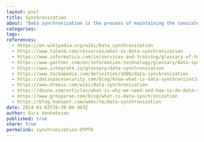 ```yaml
---
layout: post
title: Synchronization
about: "Data synchronization is the process of maintaining the consistency and uniformity of data instances across all consuming applications and storing devices. It ensures that the same copy or version of data is used in all devices – from source to destination."
categories:
tags:
references:
  - https://en.wikipedia.org/wiki/Data_synchronization
  - https://www.talend.com/resources/what-is-data-synchronization
  - https://www.informatica.com/in/services-and-training/glossary-of-terms/data-synchronization-definition.html
  - https://www.gartner.com/en/information-technology/glossary/data-synchronization
  - https://www.integrate.io/glossary/data-synchronization
  - https://www.techopedia.com/definition/1006/data-synchronization
  - https://dataspacesecurity.com/blog/know-what-is-data-synchronization-and-its-importance
  - https://www.dremio.com/wiki/data-synchronization
  - https://dzone.com/articles/what-is-why-we-need-and-how-to-do-data-synchroniza
  - https://www.grouparoo.com/blog/what-is-data-synchronization
  - https://blog.hubspot.com/website/data-synchronization
date: 2024-01-03T16:39:04.963Z
author: Giri Venkatesan
published: true
share: true
permalink: synchronization-UTPTh
---
```

